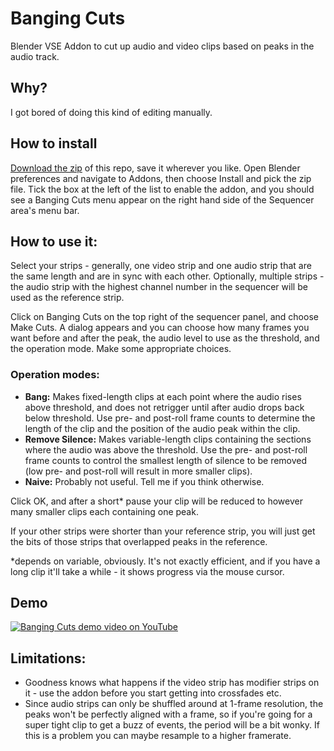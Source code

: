 # Banging Cuts
Blender VSE Addon to cut up audio and video clips based on peaks in the audio track.

## Why?
I got bored of doing this kind of editing manually.

## How to install
[Download the zip](https://github.com/OllyFunkster/bangingcuts/archive/refs/heads/main.zip) of this repo, save it wherever you like. Open Blender preferences and navigate to Addons, then choose Install and pick the zip file. Tick the box at the left of the list to enable the addon, and you should see a Banging Cuts menu appear on the right hand side of the Sequencer area's menu bar.

## How to use it:
Select your strips - generally, one video strip and one audio strip that are the same length and are in sync with each other. Optionally, multiple strips - the audio strip with the highest channel number in the sequencer will be used as the reference strip.

Click on Banging Cuts on the top right of the sequencer panel, and choose Make Cuts. A dialog appears and you can choose how many frames you want before and after the peak, the audio level to use as the threshold, and the operation mode. Make some appropriate choices.

### Operation modes:
- **Bang:** Makes fixed-length clips at each point where the audio rises above threshold, and does not retrigger until after audio drops back below threshold. Use pre- and post-roll frame counts to determine the length of the clip and the position of the audio peak within the clip.
- **Remove Silence:** Makes variable-length clips containing the sections where the audio was above the threshold. Use the pre- and post-roll frame counts to control the smallest length of silence to be removed (low pre- and post-roll will result in more smaller clips).
- **Naive:** Probably not useful. Tell me if you think otherwise.

Click OK, and after a short* pause your clip will be reduced to however many smaller clips each containing one peak.

If your other strips were shorter than your reference strip, you will just get the bits of those strips that overlapped peaks in the reference.

*depends on variable, obviously. It's not exactly efficient, and if you have a long clip it'll take a while - it shows progress via the mouse cursor.

## Demo
[![Banging Cuts demo video on YouTube](https://img.youtube.com/vi/9Aih2OgvYlo/0.jpg)](http://www.youtube.com/watch?v=9Aih2OgvYlo)

## Limitations:
- Goodness knows what happens if the video strip has modifier strips on it - use the addon before you start getting into crossfades etc.
- Since audio strips can only be shuffled around at 1-frame resolution, the peaks won't be perfectly aligned with a frame, so if you're going for a super tight clip to get a buzz of events, the period will be a bit wonky. If this is a problem you can maybe resample to a higher framerate.
